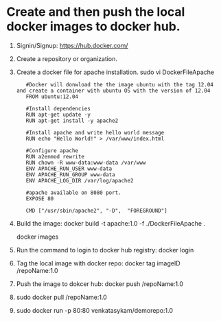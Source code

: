 # Create and then push the local docker images to docker hub.

1. Signin/Signup: https://hub.docker.com/

2. Create a repository or organization.

3. Create a docker file for apache installation.
    sudo vi DockerFileApache
    
          #Docker will donwload the the image ubuntu with the tag 12.04 and create a container with ubuntu OS with the version of 12.04
          FROM ubuntu:12.04

          #Install dependencies
          RUN apt-get update -y
          RUN apt-get install -y apache2

          #Install apache and write hello world message
          RUN echo "Hello World!" > /var/www/index.html

          #Configure apache
          RUN a2enmod rewrite
          RUN chown -R www-data:www-data /var/www
          ENV APACHE_RUN_USER www-data
          ENV APACHE_RUN_GROUP www-data
          ENV APACHE_LOG_DIR /var/log/apache2

          #apache available on 8080 port.
          EXPOSE 80

          CMD ["/usr/sbin/apache2", "-D",  "FOREGROUND"]
    
4. Build the image: docker build -t apache:1.0 -f ./DockerFileApache .

   docker images
   
5. Run the command to login to docker hub registry: docker login

6. Tag the local image with docker repo: docker tag imageID <dokcerhubID>/repoName:1.0

7. Push the image to dokcer hub: docker push <dokcerhubID>/repoName:1.0

8. sudo docker pull <dokcerhubID>/repoName:1.0

9. sudo docker run -p 80:80 venkatasykam/demorepo:1.0
